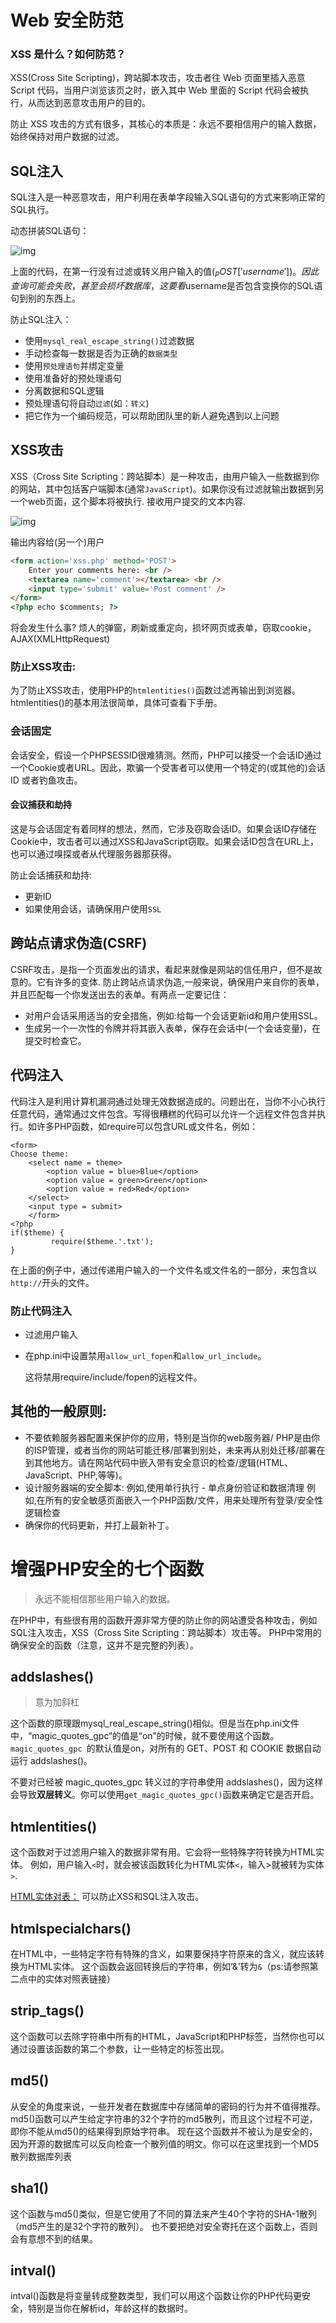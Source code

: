 # Web 安全防范

### XSS 是什么？如何防范？

XSS(Cross Site Scripting)，跨站脚本攻击，攻击者往 Web 页面里插入恶意 Script 代码，当用户浏览该页之时，嵌入其中 Web 里面的 Script 代码会被执行，从而达到恶意攻击用户的目的。

防止 XSS 攻击的方式有很多，其核心的本质是：永远不要相信用户的输入数据，始终保持对用户数据的过滤。



 ## SQL注入
SQL注入是一种恶意攻击，用户利用在表单字段输入SQL语句的方式来影响正常的SQL执行。

动态拼装SQL语句：

![img](https://box.kancloud.cn/05e5306cd5dadbdc1890bf98696d6a8f_641x303.png)

上面的代码，在第一行没有过滤或转义用户输入的值($_POST['username'])。因此查询可能会失败，甚至会损坏数据库，这要看$username是否包含变换你的SQL语句到别的东西上。

防止SQL注入：

- 使用`mysql_real_escape_string()`过滤数据
- 手动检查每一数据是否为正确的`数据类型`
- 使用`预处理语句`并绑定变量
- 使用准备好的预处理语句
- 分离数据和SQL逻辑
- 预处理语句将自动`过滤`(如：`转义`)
- 把它作为一个编码规范，可以帮助团队里的新人避免遇到以上问题

## XSS攻击
XSS（Cross Site Scripting：跨站脚本）是一种攻击，由用户输入一些数据到你的网站，其中包括客户端脚本(通常`JavaScript`)。如果你没有过滤就输出数据到另一个web页面，这个脚本将被执行.
接收用户提交的文本内容.

![img](https://box.kancloud.cn/d5519762bd1bb0a3f621a249ef48581d_732x292.png)

输出内容给(另一个)用户

```html
<form action='xss.php' method='POST'>
	Enter your comments here: <br />
	<textarea name='comment'></textarea> <br />
	<input type='submit' value='Post comment' />
</form>
<?php echo $comments; ?>
```

将会发生什么事?
烦人的弹窗，刷新或重定向，损坏网页或表单，窃取cookie，AJAX(XMLHttpRequest)

### 防止XSS攻击:

为了防止XSS攻击，使用PHP的`htmlentities()`函数过滤再输出到浏览器。htmlentities()的基本用法很简单，具体可查看下手册。

### 会话固定

会话安全，假设一个PHPSESSID很难猜测。然而，PHP可以接受一个会话ID通过一个Cookie或者URL。因此，欺骗一个受害者可以使用一个特定的(或其他的)会话ID 或者钓鱼攻击。

#### 会议捕获和劫持

这是与会话固定有着同样的想法，然而，它涉及窃取会话ID。如果会话ID存储在Cookie中，攻击者可以通过XSS和JavaScript窃取。如果会话ID包含在URL上，也可以通过嗅探或者从代理服务器那获得。

防止会话捕获和劫持:

- 更新ID
- 如果使用会话，请确保用户使用`SSL`

## 跨站点请求伪造(CSRF)

CSRF攻击，是指一个页面发出的请求，看起来就像是网站的信任用户，但不是故意的。它有许多的变体.
防止跨站点请求伪造,一般来说，确保用户来自你的表单，并且匹配每一个你发送出去的表单。有两点一定要记住：

- 对用户会话采用适当的安全措施，例如:给每一个会话更新id和用户使用SSL。
- 生成另一个一次性的令牌并将其嵌入表单，保存在会话中(一个会话变量)，在提交时检查它。

## 代码注入
代码注入是利用计算机漏洞通过处理无效数据造成的。问题出在，当你不小心执行任意代码，通常通过文件包含。写得很糟糕的代码可以允许一个远程文件包含并执行。如许多PHP函数，如require可以包含URL或文件名，例如：

```php+HTML
<form>
Choose theme:
	<select name = theme>
		<option value = blue>Blue</option>
		<option value = green>Green</option>
		<option value = red>Red</option>
	</select>
	<input type = submit>
	</form>
<?php
if($theme) {
         require($theme.'.txt');
}
```

在上面的例子中，通过传递用户输入的一个文件名或文件名的一部分，来包含以`http://`开头的文件。

### 防止代码注入

- 过滤用户输入

- 在php.ini中设置禁用`allow_url_fopen`和`allow_url_include`。

  这将禁用require/include/fopen的远程文件。

## 其他的一般原则:

- 不要依赖服务器配置来保护你的应用，特别是当你的web服务器/ PHP是由你的ISP管理，或者当你的网站可能迁移/部署到别处，未来再从别处迁移/部署在到其他地方。请在网站代码中嵌入带有安全意识的检查/逻辑(HTML、JavaScript、PHP,等等)。
- 设计服务器端的安全脚本:
  例如,使用单行执行 - 单点身份验证和数据清理
  例如,在所有的安全敏感页面嵌入一个PHP函数/文件，用来处理所有登录/安全性逻辑检查
- 确保你的代码更新，并打上最新补丁。

# 增强PHP安全的七个函数

> 永远不能相信那些用户输入的数据。

在PHP中，有些很有用的函数开源非常方便的防止你的网站遭受各种攻击，例如SQL注入攻击，XSS（Cross Site Scripting：跨站脚本）攻击等。
PHP中常用的确保安全的函数（注意，这并不是完整的列表）。

## addslashes() 

>  意为加斜杠

这个函数的原理跟mysql_real_escape_string()相似。但是当在php.ini文件中，“magic_quotes_gpc“的值是“on”的时候，就不要使用这个函数。`magic_quotes_gpc `的默认值是on，对所有的 GET、POST 和 COOKIE 数据自动运行 addslashes()。

不要对已经被 magic_quotes_gpc 转义过的字符串使用 addslashes()，因为这样会导致**双层转义**。你可以使用`get_magic_quotes_gpc()`函数来确定它是否开启。

## htmlentities()

这个函数对于过滤用户输入的数据非常有用。它会将一些特殊字符转换为HTML实体。
例如，用户输入`<`时，就会被该函数转化为HTML实体`<`，输入>就被转为实体`>`.

[HTML实体对表：](http://www.w3school.com.cn/html/html_entities.asp)
可以防止XSS和SQL注入攻击。

## htmlspecialchars()

在HTML中，一些特定字符有特殊的含义，如果要保持字符原来的含义，就应该转换为HTML实体。
这个函数会返回转换后的字符串，例如‘&’转为`&`（ps:请参照第二点中的实体对照表链接）

## strip_tags()

这个函数可以去除字符串中所有的HTML，JavaScript和PHP标签，当然你也可以通过设置该函数的第二个参数，让一些特定的标签出现。

## md5()

从安全的角度来说，一些开发者在数据库中存储简单的密码的行为并不值得推荐。
md5()函数可以产生给定字符串的32个字符的md5散列，而且这个过程不可逆，即你不能从md5()的结果得到原始字符串。
现在这个函数并不被认为是安全的，因为开源的数据库可以反向检查一个散列值的明文。你可以在这里找到一个MD5散列数据库列表

## sha1()

这个函数与md5()类似，但是它使用了不同的算法来产生40个字符的SHA-1散列（md5产生的是32个字符的散列）。
也不要把绝对安全寄托在这个函数上，否则会有意想不到的结果。

## intval()

intval()函数是将变量转成整数类型，我们可以用这个函数让你的PHP代码更安全，特别是当你在解析id，年龄这样的数据时。